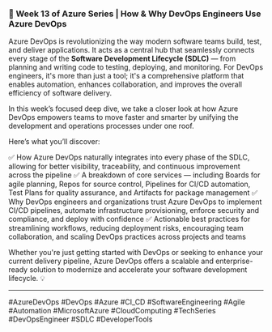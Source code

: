 ### 🚀 Week 13 of Azure Series | How & Why DevOps Engineers Use Azure DevOps

Azure DevOps is revolutionizing the way modern software teams build, test, and deliver applications. It acts as a central hub that seamlessly connects every stage of the **Software Development Lifecycle (SDLC)** — from planning and writing code to testing, deploying, and monitoring. For DevOps engineers, it's more than just a tool; it's a comprehensive platform that enables automation, enhances collaboration, and improves the overall efficiency of software delivery.

In this week’s focused deep dive, we take a closer look at how Azure DevOps empowers teams to move faster and smarter by unifying the development and operations processes under one roof.

Here’s what you’ll discover:

✅ How Azure DevOps naturally integrates into every phase of the SDLC, allowing for better visibility, traceability, and continuous improvement across the pipeline
✅ A breakdown of core services — including Boards for agile planning, Repos for source control, Pipelines for CI/CD automation, Test Plans for quality assurance, and Artifacts for package management
✅ Why DevOps engineers and organizations trust Azure DevOps to implement CI/CD pipelines, automate infrastructure provisioning, enforce security and compliance, and deploy with confidence
✅ Actionable best practices for streamlining workflows, reducing deployment risks, encouraging team collaboration, and scaling DevOps practices across projects and teams

Whether you're just getting started with DevOps or seeking to enhance your current delivery pipeline, Azure DevOps offers a scalable and enterprise-ready solution to modernize and accelerate your software development lifecycle. 💡

---

\#AzureDevOps #DevOps #Azure #CI\_CD #SoftwareEngineering #Agile #Automation #MicrosoftAzure #CloudComputing #TechSeries #DevOpsEngineer #SDLC #DeveloperTools
